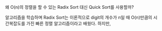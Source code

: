 왜 O(n)의 정렬을 할 수 있는 Radix Sort 대신 Quick Sort를 사용할까?

알고리즘을 학습하며 Radix Sort는 이론적으로 digit의 개수가 n일 때 O(n)만큼의 시간복잡도를 가진 빠른 정렬 알고리즘이라고 배웠다. 하지만,  